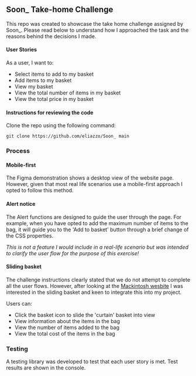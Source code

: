 ## Soon_ Take-home Challenge

This repo was created to showcase the take home challenge assigned by Soon_. Please read below to understand how I approached the task and the reasons behind the decisions I made.

#### User Stories

As a user, I want to:
* Select items to add to my basket
* Add items to my basket
* View my basket
* View the total number of items in my basket
* View the total price in my basket

#### Instructions for reviewing the code

Clone the repo using the following command: 

``git clone https://github.com/eliazzo/Soon_ main``

### Process

#### Mobile-first
The Figma demonstration shows a desktop view of the website page. However, given that most real life scenarios use a mobile-first approach I opted to follow this method.

#### Alert notice

The Alert functions are designed to guide the user through the page. For example, when you have opted to add the maximum number of items to the bag, it will guide you to the 'Add to basket' button through a brief change of the CSS properties.

*This is not a feature I would include in a real-life scenario but was intended to clarify the user flow for the purpose of this exercise!*

#### Sliding basket

The challenge instructions clearly stated that we do not attempt to complete all the user flows. However, after looking at the [Mackintosh wesbite](https://www.mackintosh.com/ad/shopping/drumming-orange-dry-waxed-cotton-hooded-jacket-gmm-200-15481794) I was interested in the sliding basket and keen to integrate this into my project.

Users can:
- Click the basket icon to slide the 'curtain' basket into view
- View information about the items in the bag
- View the number of items added to the bag
- View the total cost of the items in the bag


### Testing

A testing library was developed to test that each user story is met. Test results are shown in the console.



